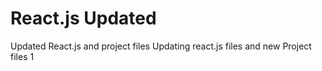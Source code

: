 # React.js Updated
 Updated React.js and project files
Updating react.js files and new Project files
1
